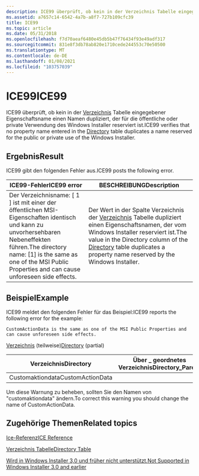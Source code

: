 ```yaml
---
description: ICE99 überprüft, ob kein in der Verzeichnis Tabelle eingegebener Eigenschaftsname einen Namen dupliziert, der für die öffentliche oder private Verwendung des Windows Installer reserviert ist.
ms.assetid: a7657c14-6542-4a7b-a8f7-727b109cfc39
title: ICE99
ms.topic: article
ms.date: 05/31/2018
ms.openlocfilehash: f7d70aeaf6480e45db5b47f76434f93e49adf317
ms.sourcegitcommit: 831e8f3db78ab820e1710cede244553c70e50500
ms.translationtype: MT
ms.contentlocale: de-DE
ms.lasthandoff: 01/08/2021
ms.locfileid: "103757039"
---
```

# <a name="ice99"></a><span data-ttu-id="9c9c1-103">ICE99</span><span class="sxs-lookup"><span data-stu-id="9c9c1-103">ICE99</span></span>

<span data-ttu-id="9c9c1-104">ICE99 überprüft, ob kein in der [Verzeichnis](directory-table.md) Tabelle eingegebener Eigenschaftsname einen Namen dupliziert, der für die öffentliche oder private Verwendung des Windows Installer reserviert ist.</span><span class="sxs-lookup"><span data-stu-id="9c9c1-104">ICE99 verifies that no property name entered in the [Directory](directory-table.md) table duplicates a name reserved for the public or private use of the Windows Installer.</span></span>

## <a name="result"></a><span data-ttu-id="9c9c1-105">Ergebnis</span><span class="sxs-lookup"><span data-stu-id="9c9c1-105">Result</span></span>

<span data-ttu-id="9c9c1-106">ICE99 gibt den folgenden Fehler aus.</span><span class="sxs-lookup"><span data-stu-id="9c9c1-106">ICE99 posts the following error.</span></span>



| <span data-ttu-id="9c9c1-107">ICE99-Fehler</span><span class="sxs-lookup"><span data-stu-id="9c9c1-107">ICE99 error</span></span>                                                                                                      | <span data-ttu-id="9c9c1-108">BESCHREIBUNG</span><span class="sxs-lookup"><span data-stu-id="9c9c1-108">Description</span></span>                                                                                                                                   |
|------------------------------------------------------------------------------------------------------------------|-----------------------------------------------------------------------------------------------------------------------------------------------|
| <span data-ttu-id="9c9c1-109">Der Verzeichnisname: \[ 1 \] ist mit einer der öffentlichen MSI-Eigenschaften identisch und kann zu unvorhersehbaren Nebeneffekten führen.</span><span class="sxs-lookup"><span data-stu-id="9c9c1-109">The directory name: \[1\] is the same as one of the MSI Public Properties and can cause unforeseen side effects.</span></span> | <span data-ttu-id="9c9c1-110">Der Wert in der Spalte Verzeichnis der [Verzeichnis](directory-table.md) Tabelle dupliziert einen Eigenschaftsnamen, der vom Windows Installer reserviert ist.</span><span class="sxs-lookup"><span data-stu-id="9c9c1-110">The value in the Directory column of the [Directory](directory-table.md) table duplicates a property name reserved by the Windows Installer.</span></span> |



 

## <a name="example"></a><span data-ttu-id="9c9c1-111">Beispiel</span><span class="sxs-lookup"><span data-stu-id="9c9c1-111">Example</span></span>

<span data-ttu-id="9c9c1-112">ICE99 meldet den folgenden Fehler für das Beispiel:</span><span class="sxs-lookup"><span data-stu-id="9c9c1-112">ICE99 reports the following error for the example:</span></span>

``` syntax
CustomActionData is the same as one of the MSI Public Properties and can cause unforeseen side effects.
```

<span data-ttu-id="9c9c1-113">[Verzeichnis](directory-table.md) (teilweise)</span><span class="sxs-lookup"><span data-stu-id="9c9c1-113">[Directory](directory-table.md) (partial)</span></span>



| <span data-ttu-id="9c9c1-114">Verzeichnis</span><span class="sxs-lookup"><span data-stu-id="9c9c1-114">Directory</span></span>        | <span data-ttu-id="9c9c1-115">Über \_ geordnetes Verzeichnis</span><span class="sxs-lookup"><span data-stu-id="9c9c1-115">Directory\_Parent</span></span> | <span data-ttu-id="9c9c1-116">DefaultDir</span><span class="sxs-lookup"><span data-stu-id="9c9c1-116">DefaultDir</span></span> |
|------------------|-------------------|------------|
| <span data-ttu-id="9c9c1-117">Customaktiondata</span><span class="sxs-lookup"><span data-stu-id="9c9c1-117">CustomActionData</span></span> |                   |            |



 

<span data-ttu-id="9c9c1-118">Um diese Warnung zu beheben, sollten Sie den Namen von "customaktiondata" ändern.</span><span class="sxs-lookup"><span data-stu-id="9c9c1-118">To correct this warning you should change the name of CustomActionData.</span></span>

## <a name="related-topics"></a><span data-ttu-id="9c9c1-119">Zugehörige Themen</span><span class="sxs-lookup"><span data-stu-id="9c9c1-119">Related topics</span></span>

<dl> <dt>

[<span data-ttu-id="9c9c1-120">Ice-Referenz</span><span class="sxs-lookup"><span data-stu-id="9c9c1-120">ICE Reference</span></span>](ice-reference.md)
</dt> <dt>

[<span data-ttu-id="9c9c1-121">Verzeichnis Tabelle</span><span class="sxs-lookup"><span data-stu-id="9c9c1-121">Directory Table</span></span>](directory-table.md)
</dt> <dt>

[<span data-ttu-id="9c9c1-122">Wird in Windows Installer 3,0 und früher nicht unterstützt.</span><span class="sxs-lookup"><span data-stu-id="9c9c1-122">Not Supported in Windows Installer 3.0 and earlier</span></span>](not-supported-in-windows-installer-version-3-0.md)
</dt> </dl>

 

 




